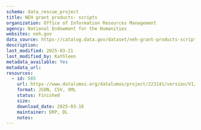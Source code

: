 ```yaml
---
schema: data_rescue_project 
title: NEH grant products- scripts
organization: Office of Information Resources Management
agency: National Endowment for the Humanities
websites: neh.gov
data_source: https-//catalog.data.gov/dataset/neh-grant-products-scripts
description: 
last_modified: 2025-03-21
last_modified_by: Kathleen
metadata_available: Yes
metadata_url: 
resources:
  - id: 585
    url: https-//www.datalumos.org/datalumos/project/223141/version/V1/view
    format: JSON, CSV, XML
    status: Finished
    size: 
    download_date: 2025-03-16
    maintainer: DRP, DL
    notes: 
---
```

